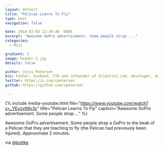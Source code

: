 ```yaml
---
layout: default
title: "Pelican Learns To Fly"
type: post
navigation: false

date: 2014-03-03 12:39:40 -0800
excerpt: "Awesome GoPro advertisement. Some people strap ..."
categories:
  - Misc

gradient: 2
image: header-2.jpg
details: false

author: Chris Petersen
bio: Father, husband, CTO and cofounder of Scientist.com, developer, entrepreneur and technologist.
twitter: https://x.com/cpetersen
github: https://github.com/cpetersen

---
```


{% include media-youtube.html file="https://www.youtube.com/watch?v=_YEyzvtMx3s" title="Pelican Learns To Fly" caption="Awesome GoPro advertisement. Some people strap ..." %}

Awesome GoPro advertisement. Some people strap a GoPro to the beak of a Pelican that they are teaching to fly (the Pelican had previously been injured). Approximate 2 minutes. 

 via  [@kottke](http://kottke.org/14/03/gopelican)  
